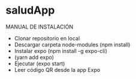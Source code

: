 # saludApp
MANUAL DE INSTALACIÓN

- Clonar repositorio en local
- Descargar carpeta node-modules (npm install)
- Instalar expo (npm install -g expo-cli)
- (yarn add expo)
- Ejecutar (expo start)
- Leer código QR desde la app Expo

